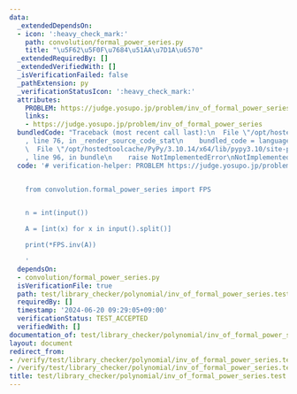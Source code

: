 ```yaml
---
data:
  _extendedDependsOn:
  - icon: ':heavy_check_mark:'
    path: convolution/formal_power_series.py
    title: "\u5F62\u5F0F\u7684\u51AA\u7D1A\u6570"
  _extendedRequiredBy: []
  _extendedVerifiedWith: []
  _isVerificationFailed: false
  _pathExtension: py
  _verificationStatusIcon: ':heavy_check_mark:'
  attributes:
    PROBLEM: https://judge.yosupo.jp/problem/inv_of_formal_power_series
    links:
    - https://judge.yosupo.jp/problem/inv_of_formal_power_series
  bundledCode: "Traceback (most recent call last):\n  File \"/opt/hostedtoolcache/PyPy/3.10.14/x64/lib/pypy3.10/site-packages/onlinejudge_verify/documentation/build.py\"\
    , line 76, in _render_source_code_stat\n    bundled_code = language.bundle(\n\
    \  File \"/opt/hostedtoolcache/PyPy/3.10.14/x64/lib/pypy3.10/site-packages/onlinejudge_verify/languages/python.py\"\
    , line 96, in bundle\n    raise NotImplementedError\nNotImplementedError\n"
  code: '# verification-helper: PROBLEM https://judge.yosupo.jp/problem/inv_of_formal_power_series


    from convolution.formal_power_series import FPS


    n = int(input())

    A = [int(x) for x in input().split()]

    print(*FPS.inv(A))

    '
  dependsOn:
  - convolution/formal_power_series.py
  isVerificationFile: true
  path: test/library_checker/polynomial/inv_of_formal_power_series.test.py
  requiredBy: []
  timestamp: '2024-06-20 09:29:05+09:00'
  verificationStatus: TEST_ACCEPTED
  verifiedWith: []
documentation_of: test/library_checker/polynomial/inv_of_formal_power_series.test.py
layout: document
redirect_from:
- /verify/test/library_checker/polynomial/inv_of_formal_power_series.test.py
- /verify/test/library_checker/polynomial/inv_of_formal_power_series.test.py.html
title: test/library_checker/polynomial/inv_of_formal_power_series.test.py
---
```

